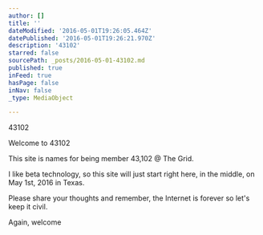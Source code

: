 ```yaml
---
author: []
title: ''
dateModified: '2016-05-01T19:26:05.464Z'
datePublished: '2016-05-01T19:26:21.970Z'
description: '43102'
starred: false
sourcePath: _posts/2016-05-01-43102.md
published: true
inFeed: true
hasPage: false
inNav: false
_type: MediaObject

---
```

43102

Welcome to 43102

This site is names for being member 43,102 @ The Grid.

I like beta technology, so this site will just start right here, in the middle, on May 1st, 2016 in Texas.

Please share your thoughts and remember, the Internet is forever so let's keep it civil.

Again, welcome